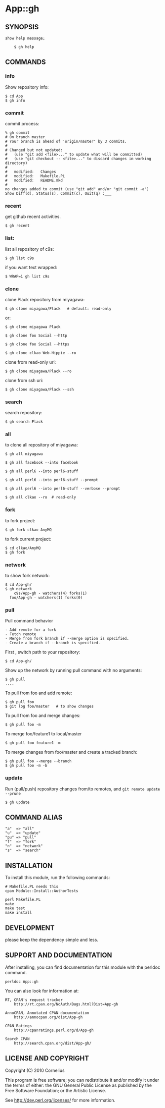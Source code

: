 # App::gh

## SYNOPSIS

    show help message;

        $ gh help

## COMMANDS


### info

Show repository info:

    $ cd App
    $ gh info

### commit

commit process:

    % gh commit 
    # On branch master
    # Your branch is ahead of 'origin/master' by 3 commits.
    #
    # Changed but not updated:
    #   (use "git add <file>..." to update what will be committed)
    #   (use "git checkout -- <file>..." to discard changes in working directory)
    #
    #	modified:   Changes
    #	modified:   Makefile.PL
    #	modified:   README.mkd
    #
    no changes added to commit (use "git add" and/or "git commit -a")
    Show Diff(d), Status(s), Commit(c), Quit(q) :___

### recent

get github recent activities.

    $ gh recent 

### list:

list all repository of c9s:

    $ gh list c9s

if you want text wrapped:

    $ WRAP=1 gh list c9s

### clone

clone Plack repository from miyagawa:

    $ gh clone miyagawa/Plack   # default: read-only 

or:

    $ gh clone miyagawa Plack

    $ gh clone foo Social --http

    $ gh clone foo Social --https

    $ gh clone clkao Web-Hippie --ro

clone from read-only uri:

    $ gh clone miyagawa/Plack --ro 

clone from ssh uri:

    $ gh clone miyagawa/Plack --ssh  

### search

search repository:

    $ gh search Plack

### all

to clone all repository of miyagawa:

    $ gh all miyagawa 

    $ gh all facebook --into facebook

    $ gh all perl6 --into perl6-stuff

    $ gh all perl6 --into perl6-stuff --prompt 

    $ gh all perl6 --into perl6-stuff --verbose --prompt 

    $ gh all clkao --ro  # read-only


### fork

to fork project:

    $ gh fork clkao AnyMQ

to fork current project:

    $ cd clkao/AnyMQ
    $ gh fork

### network

to show fork network:

    $ cd App-gh/
    $ gh network
        c9s/App-gh - watchers(4) forks(1)
      foo/App-gh - watchers(1) forks(0)

### pull

Pull command behavior

    - Add remote for a fork
    - Fetch remote
    - Merge from fork branch if --merge option is specified.
    - Create a branch if --branch is specified.

First , switch path to your repository:

    $ cd App-gh/

Show up the network by running pull command with no arguments:

    $ gh pull
    .... 

To pull from foo and add remote:

    $ gh pull foo
    $ git log foo/master   # to show changes

To pull from foo and merge changes:

    $ gh pull foo -m

To merge foo/feature1 to local/master 

    $ gh pull foo feature1 -m

To merge changes from foo/master and create a tracked branch:

    $ gh pull foo --merge --branch
    $ gh pull foo -m -b

### update

Run (pull/push) repository changes from/to remotes, and `git remote update --prune`

    $ gh update

## COMMAND ALIAS

    "a"  => "all"
    "u"  => "update"
    "pu" => "pull"
    "f"  => "fork"
    "n"  => "network"
    "s"  => "search"

## INSTALLATION

To install this module, run the following commands:

    # Makefile.PL needs this
    cpan Module::Install::AuthorTests

	perl Makefile.PL
	make
	make test
	make install

## DEVELOPMENT

please keep the dependency simple and less.

## SUPPORT AND DOCUMENTATION

After installing, you can find documentation for this module with the
perldoc command.

    perldoc App::gh

You can also look for information at:

    RT, CPAN's request tracker
        http://rt.cpan.org/NoAuth/Bugs.html?Dist=App-gh

    AnnoCPAN, Annotated CPAN documentation
        http://annocpan.org/dist/App-gh

    CPAN Ratings
        http://cpanratings.perl.org/d/App-gh

    Search CPAN
        http://search.cpan.org/dist/App-gh/


## LICENSE AND COPYRIGHT

Copyright (C) 2010 Cornelius

This program is free software; you can redistribute it and/or modify it
under the terms of either: the GNU General Public License as published
by the Free Software Foundation; or the Artistic License.

See http://dev.perl.org/licenses/ for more information.

